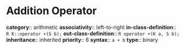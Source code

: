 # Addition Operator

**category**:: arithmetic
**associativity**:: left-to-right
**in-class-definition**:: `R K::operator +(S b);`
**out-class-definition**:: `R operator +(K a, S b);`
**inheritance**:: inherited
**priority**:: 6
**syntax**:: `a + b`
**type**:: binary
